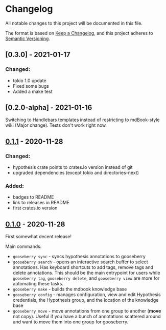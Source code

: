 # Changelog

All notable changes to this project will be documented in this file.

The format is based on [Keep a Changelog](https://keepachangelog.com/en/1.0.0/), and this project adheres
to [Semantic Versioning](https://semver.org/spec/v2.0.0.html).

## [0.3.0] - 2021-01-17

### Changed:

* tokio 1.0 update
* Fixed some bugs
* Added a make test

## [0.2.0-alpha] - 2021-01-16

Switching to Handlebars templates instead of restricting to mdBook-style wiki (Major change). Tests don't work right now.

## [0.1.1] - 2020-11-28

### Changed:

* hypothesis crate points to crates.io version instead of git
* upgraded dependencies (except tokio and directories-next)

### Added:

* badges to README
* link to releases in README
* first crates.io version

## [0.1.0] - 2020-11-28
First somewhat decent release!

Main commands:
* `gooseberry sync` - syncs hypothesis annotations to gooseberry
* `gooseberry search` - opens an interactive search buffer to select annotations. 
   Has keyboard shortcuts to add tags, remove tags and delete annotations. 
   This should be the main entrypoint for users while `gooseberry tag`, `gooseberry delete`, and `gooseberry view` 
   are more for automating these tasks.
* `gooseberry make` - builds the mdbook knowledge base
* `gooseberry config` - manages configuration, view and edit Hypothesis credentials, the Hypothesis group, and the location of the knowledge base 
* `gooseberry move` - move annotations from one group to another (**move** not copy). 
   Useful if you have a bunch of annotations scattered around and want to move them into one group for gooseberry.

[0.2.0]: https://github.com/out-of-cheese-error/gooseberry/compare/v0.1.1...v0.2.0

[0.1.1]: https://github.com/out-of-cheese-error/gooseberry/compare/v0.1.0...v0.1.1
[0.1.0]: https://github.com/out-of-cheese-error/gooseberry/releases/tag/0.1.0
